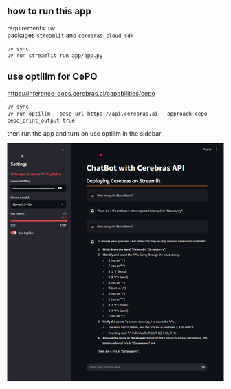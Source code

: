 ## how to run this app

requirements: uv  
packages `streamlit` and `cerebras_cloud_sdk`

```shell
uv sync
uv run streamlit run app/app.py
```


##  use optillm for CePO
https://inference-docs.cerebras.ai/capabilities/cepo  

```shell
uv sync
uv run optillm --base-url https://api.cerebras.ai --approach cepo --cepo_print_output true
```

then run the app and turn on use optillm in the sidebar

![CePO](./CePO.png)
